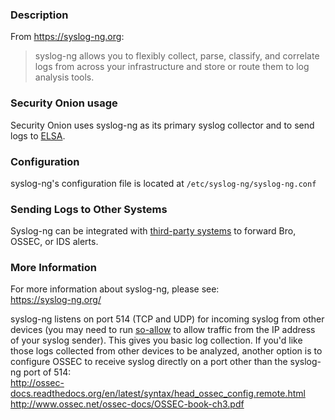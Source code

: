 ### Description
From https://syslog-ng.org:
> syslog-ng allows you to flexibly collect, parse, classify, and correlate logs from across your infrastructure and store or route them to log analysis tools.

### Security Onion usage
Security Onion uses syslog-ng as its primary syslog collector and to send logs to [ELSA](ELSA).

### Configuration
syslog-ng's configuration file is located at `/etc/syslog-ng/syslog-ng.conf`

### Sending Logs to Other Systems
Syslog-ng can be integrated with [third-party systems](https://github.com/Security-Onion-Solutions/security-onion/wiki/ThirdPartyIntegration) to forward Bro, OSSEC, or IDS alerts.

### More Information
For more information about syslog-ng, please see:  
https://syslog-ng.org/

syslog-ng listens on port 514 (TCP and UDP) for incoming syslog from other devices (you may need to run [so-allow](firewall) to allow traffic from the IP address of your syslog sender).  This gives you basic log collection.  If you'd like those logs collected from other devices to be analyzed, another option is to configure OSSEC to receive syslog directly on a port other than the syslog-ng port of 514:  
http://ossec-docs.readthedocs.org/en/latest/syntax/head_ossec_config.remote.html  
http://www.ossec.net/ossec-docs/OSSEC-book-ch3.pdf